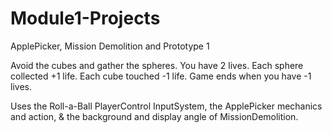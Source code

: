 # Module1-Projects
 ApplePicker, Mission Demolition and Prototype 1

Avoid the cubes and gather the spheres. You have 2 lives. Each sphere collected +1 life. Each cube touched -1 life. Game ends when you have -1 lives.

Uses the Roll-a-Ball PlayerControl InputSystem, the ApplePicker mechanics and action, & the background and display angle of MissionDemolition.
